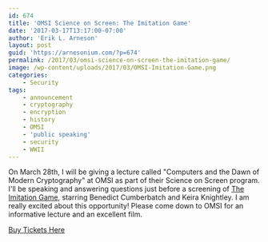 ```yaml
---
id: 674
title: 'OMSI Science on Screen: The Imitation Game'
date: '2017-03-17T13:17:00-07:00'
author: 'Erik L. Arneson'
layout: post
guid: 'https://arnesonium.com/?p=674'
permalink: /2017/03/omsi-science-on-screen-the-imitation-game/
image: /wp-content/uploads/2017/03/OMSI-Imitation-Game.png
categories:
    - Security
tags:
    - announcement
    - cryptography
    - encryption
    - history
    - OMSI
    - 'public speaking'
    - security
    - WWII
---
```


On March 28th, I will be giving a lecture called "Computers and the Dawn of Modern Cryptography" at OMSI as part of their Science on Screen program. I'll be speaking and answering questions just before a screening of <a href="http://www.imdb.com/title/tt2084970/" target="_blank">The Imitation Game</a>, starring Benedict Cumberbatch and Keira Knightley. I am really excited about this opportunity! Please come down to OMSI for an informative lecture and an excellent film.

<a class="button" href="https://omsi.edu/calendar/science-on-screen-the-imitation-game" target="_new">Buy Tickets Here</a>
